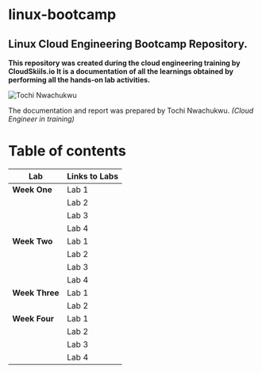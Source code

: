 # linux-bootcamp
## Linux Cloud Engineering Bootcamp Repository.

**This repository was created during the cloud engineering training by CloudSkiils.io It is a documentation of all the learnings obtained by performing all the hands-on lab activities.**



![Tochi Nwachukwu](https://www.google.com/url?sa=i&url=https%3A%2F%2Fjovian.ai%2Ftochi-nwachukwu&psig=AOvVaw0eP1iPt5uCL3iPZxzHZVoj&ust=1639327944618000&source=images&cd=vfe&ved=0CAsQjRxqFwoTCMjSytOa3PQCFQAAAAAdAAAAABAD)


The documentation and report was prepared by Tochi Nwachukwu. *(Cloud Engineer in training)* 

# Table of contents


| Lab | Links to Labs |
| ----------- | ----------- |
| **Week One** | Lab 1  |
|  | Lab 2 |
|  | Lab 3 |
|  | Lab 4 |
| **Week Two** | Lab 1  |
|  | Lab 2 |
|  | Lab 3 |
|  | Lab 4 |
| **Week Three** | Lab 1  |
|  | Lab 2 |
| **Week Four** | Lab 1  |
|  | Lab 2 |
|  | Lab 3 |
|  | Lab 4 |
